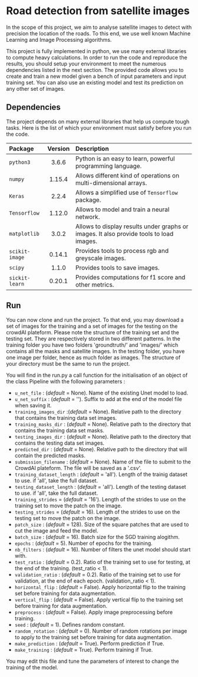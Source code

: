 # Road detection from satellite images

In the scope of this project, we aim to analyse satellite images to detect with precision the location of the roads. To this end, we use well known Machine Learning and Image Processing algorithms.

This project is fully implemented in python, we use many external libraries to compute heavy calculations. In order to run the code and reproduce the results, you should setup your environment to meet the numerous dependencies listed in the next section. 
The provided code allows you to create and train a new model given a bench of input parameters and input training set. You can also use an existing model and test its prediction on any other set of images.

## Dependencies

The project depends on many external libraries that help us compute tough tasks. Here is the list of which your environment must satisfy before you run the code.

| Package       | Version           | Description  |
|:------------- |:-------------:|:-----|
| `python3` | 3.6.6 | Python is an easy to learn, powerful programming language.|
| `numpy`| 1.15.4 | Allows different kind of operations on multi-dimensional arrays. |
|`Keras` | 2.2.4| Allows a simplified use of `Tensorflow` package.  |  
| `Tensorflow` |1.12.0| Allows to model and train a neural network. |
|`matplotlib` |3.0.2| Allows to display results under graphs or images. It also provide tools to load images.|
| `scikit-image` |0.14.1| Provides tools to process rgb and greyscale images.|
| `scipy`|1.1.0| Provides tools to save images.|
| `sickit-learn` |0.20.1| Provides computations for f1 score and other metrics.|

## Run

You can now clone and run the project. To that end, you may download a set of images for the training and a set of images for the testing on the crowdAI plateform. Please note the structure of the training set and the testing set. They are respectively stored in two different patterns. In the training folder you have two folders 'groundtruth/' and 'images/' which contains all the masks and satellite images. In the testing folder, you have one image per folder, hence as much folder as images. The structure of your directory must be the same to run the project.  
  
You will find in the run.py a call function for the initialisation of an object of the class Pipeline with the following parameters :

- `u_net_file` : (*default* = None). Name of the existing Unet model to load.
- `u_net_suffix` : (*default* = ''). Suffix to add at the end of the model file when saving it.
- `training_images_dir`  :(*default* = None). Relative path to the directory that contains the training data set images. 
- `training_masks_dir` : (*default* = None). Relative path to the directory that contains the training data set masks.
- `testing_images_dir` : (*default* = None). Relative path to the directory that contains the testing data set images.
- `predicted_dir` : (*default* = None). Relative path to the directory that will contain the predicted masks.
- `submission_filename` : (*default* = None). Name of the file to submit to the CrowdAI plateform. The file will be saved as a '.csv'.
- `training_dataset_length` : (*default* = 'all'). Length of the trainig dataset to use. if 'all', take the full dataset.
- `testing_dataset_length` : (*default* = 'all'). Length of the testing dataset to use. if 'all', take the full dataset.
- `training_strides` = (*default* = '16'). Length of the strides to use on the training set to move the patch on the image. 
- `testing_strides` = (*default* = 16). Length of the strides to use on the testing set to move the patch on the image. 
- `patch_size` : (*default* = 128). Size of the square patches that are used to cut the image and feed the model. 
- `batch_size` : (*default* = 16). Batch size for the SGD training alogithm.
- `epochs` : (*default* = 5). Number of epochs for the training.
- `nb_filters` : (*default* = 16). Number of filters the unet model should start with. 
- `test_ratio` : (*default* =  0.2). Ratio of the training set to use for testing, at the end of the training. (test_ratio < 1).
- `validation_ratio` : (*default* =  0.2). Ratio of the training set to use for validation, at the end of each epoch. (validation_ratio < 1).
- `horizontal_flip` : (*default* =  False). Apply horizontal flip to the training set before training for data augmentation.
- `vertical_flip` : (*default* =  False). Apply vertical flip to the training set before training for data augmentation.
- `preprocess` : (*default* =  False). Apply image preprocessing before training.
- `seed` : (*default* = 1). Defines random constant.
- `random_rotation` : (*default* =  0). Number of random rotations per image to apply to the training set before training for data augmentation.
- `make_prediction` : (*default* =  True). Perform prediction if True.
- `make_training` : (*default* =  True). Perform training if True.

You may edit this file and tune the parameters of interest to change the training of the model.

